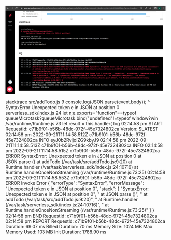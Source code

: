 ![alt text](error.png)

stacktrace
src/addTodo.js
9
console.log(JSON.parse(event.body));
^ SyntaxError Unexpected token e in JSON at position 0
serverless_sdk/index.js
24
let n;e.exports="function"==typeof queueMicrotask?queueMicrotask.bind("undefined"!=typeof window?win
/var/runtime/Runtime.js
73
let result = this.handler(
log
02:14:58 pm
START RequestId: c71b9f01-b56b-48dc-972f-45e7324802ca Version: $LATEST
02:14:58 pm
2022-09-21T11:14:58.512Z c71b9f01-b56b-48dc-972f-45e7324802ca INFO eyJ0b2RvIjoiZG9kbyJ9
02:14:58 pm
2022-09-21T11:14:58.513Z c71b9f01-b56b-48dc-972f-45e7324802ca INFO
02:14:58 pm
2022-09-21T11:14:58.515Z c71b9f01-b56b-48dc-972f-45e7324802ca ERROR SyntaxError: Unexpected token e in JSON at position 0 at JSON.parse (<anonymous>) at addTodo (/var/task/src/addTodo.js:9:20) at Runtime.handler (/var/task/serverless_sdk/index.js:24:10716) at Runtime.handleOnceNonStreaming (/var/runtime/Runtime.js:73:25)
02:14:58 pm
2022-09-21T11:14:58.553Z c71b9f01-b56b-48dc-972f-45e7324802ca ERROR Invoke Error { "errorType": "SyntaxError", "errorMessage": "Unexpected token e in JSON at position 0", "stack": [ "SyntaxError: Unexpected token e in JSON at position 0", " at JSON.parse (<anonymous>)", " at addTodo (/var/task/src/addTodo.js:9:20)", " at Runtime.handler (/var/task/serverless_sdk/index.js:24:10716)", " at Runtime.handleOnceNonStreaming (/var/runtime/Runtime.js:73:25)" ] }
02:14:58 pm
END RequestId: c71b9f01-b56b-48dc-972f-45e7324802ca
02:14:58 pm
REPORT RequestId: c71b9f01-b56b-48dc-972f-45e7324802ca Duration: 69.07 ms Billed Duration: 70 ms Memory Size: 1024 MB Max Memory Used: 103 MB Init Duration: 1788.90 ms
